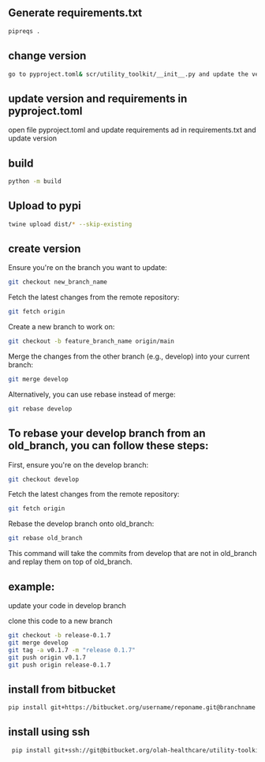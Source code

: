 ## Generate requirements.txt
```bash
pipreqs .
```

## change version
```bash
go to pyproject.toml& scr/utility_toolkit/__init__.py and update the version
```

## update version and requirements in pyproject.toml
open file pyproject.toml and update requirements ad in requirements.txt and update version

## build
```bash
python -m build
```
   
## Upload to pypi
``` bash
twine upload dist/* --skip-existing
```

## create version
Ensure you're on the branch you want to update:
```bash
git checkout new_branch_name
```

Fetch the latest changes from the remote repository:
```bash
git fetch origin
```

Create a new branch to work on:
```bash
git checkout -b feature_branch_name origin/main
```

Merge the changes from the other branch (e.g., develop) into your current branch:
```bash
git merge develop
```

Alternatively, you can use rebase instead of merge:
```bash
git rebase develop
```



## To rebase your develop branch from an old_branch, you can follow these steps:
First, ensure you're on the develop branch:
```bash
git checkout develop
```

Fetch the latest changes from the remote repository:
```bash
git fetch origin
```

Rebase the develop branch onto old_branch:
```bash
git rebase old_branch
```

This command will take the commits from develop that are not in old_branch and replay them on top of old_branch.

## example:
update your code in develop branch

clone this code to a new branch
```bash
git checkout -b release-0.1.7 
git merge develop
git tag -a v0.1.7 -m "release 0.1.7"
git push origin v0.1.7
git push origin release-0.1.7
```



## install from bitbucket
```bash
pip install git+https://bitbucket.org/username/reponame.git@branchname
```

## install using ssh
```bash
 pip install git+ssh://git@bitbucket.org/olah-healthcare/utility-toolkit.git@branchname
```